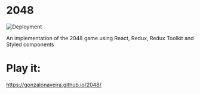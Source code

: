 # 2048
![Deployment](https://github.com/gonzalonaveira/2048/workflows/Deployment/badge.svg)

An implementation of the 2048 game using React, Redux, Redux Toolkit and Styled components

# Play it:
https://gonzalonaveira.github.io/2048/
